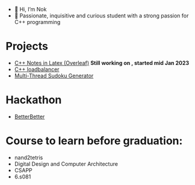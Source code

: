 - 👋 Hi, I’m Nok
- 👀 Passionate, inquisitive and curious student with a strong passion for C++ programming

# Projects 
- [C++ Notes in Latex (Overleaf)](https://www.overleaf.com/read/sgxpznpfpmhn) **Still working on , started mid Jan 2023**
- [C++ loadbalancer](https://github.com/potatochick2020/BoostAsio-LoadBalancer)
- [Multi-Thread Sudoku Generator](https://github.com/potatochick2020/Sudoku-core)

# Hackathon
- [BetterBetter](https://github.com/strathclyde-durhack-2022/mono)

# Course to learn before graduation:
- nand2tetris  
- Digital Design and Computer Architecture  
- CSAPP  
- 6.s081  

<!---
potatochick2020/potatochick2020 is a ✨ special ✨ repository because its `README.md` (this file) appears on your GitHub profile.
You can click the Preview link to take a look at your changes.
--->
